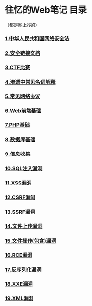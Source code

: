 # 往忆的Web笔记 目录

（都是网上抄的）

### [1.中华人民共和国网络安全法](./1.中华人民共和国网络安全法/中华人民共和国网络安全法.md)

### [2.安全链接文档](./2.安全链接文档/安全链接文档.md) 

### [3.CTF比赛](./3.CTF比赛/CTF比赛.md)

### [4.渗透中常见名词解释](./4.渗透中常见名词解释/渗透中常见名词解释.md)

### [5.常见网络协议](./5.常见网络协议/常见网络协议.md)

### [6.Web前端基础](./6.Web前端基础/Web前端基础.md)

### [7.PHP基础](./7.PHP基础/PHP基础.md)

### [8.数据库基础](./8.数据库基础/数据库基础.md)

### [9.信息收集](./9.信息收集/信息收集.md)

### [10.SQL注入漏洞](./10.SQL注入漏洞/SQL注入漏洞.md)

### [11.XSS漏洞](./11.XSS漏洞/XSS漏洞.md)

### [12.CSRF漏洞](./12.CSRF漏洞/CSRF漏洞.md)

### [13.SSRF漏洞](./13.SSRF漏洞/SSRF漏洞.md)

### [14.文件上传漏洞](./14.文件上传漏洞/文件上传漏洞.md)

### [15.文件操作(包含)漏洞](./15.文件操作(包含)漏洞/文件操作(包含)漏洞.md)

### [16.RCE漏洞](./16.RCE漏洞/RCE漏洞.md)

### [17.反序列化漏洞](./17.反序列化漏洞/反序列化漏洞.md)

### [18.XXE漏洞](./18.XXE漏洞/XXE漏洞.md)

### [19.XML漏洞](./19.XML漏洞/XML漏洞.md)